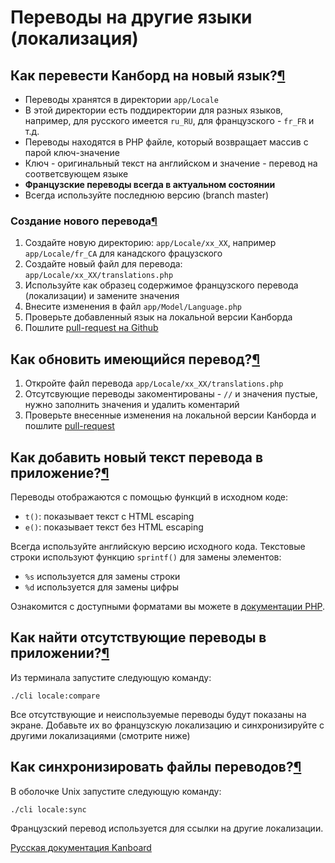 Переводы на другие языки (локализация)
======================================

Как перевести Канборд на новый язык?[¶](#how-to-translate-Kanboard-to-a-new-language "Ссылка на этот заголовок")
----------------------------------------------------------------------------------------------------------------

-   Переводы хранятся в директории `app/Locale`
-   В этой директории есть поддиректории для разных языков, например, для русского имеется `ru_RU`, для французского - `fr_FR` и т.д.
-   Переводы находятся в PHP файле, который возвращает массив с парой ключ-значение
-   Ключ - оригинальный текст на английском и значение - перевод на соответсвующем языке
-   **Французские переводы всегда в актуальном состоянии**
-   Всегда используйте последнюю версию (branch master)

### Создание нового перевода[¶](#create-a-new-translation "Ссылка на этот заголовок")



1.  Создайте новую директорию: `app/Locale/xx_XX`, например `app/Locale/fr_CA` для канадского фрацузского
2.  Создайте новый файл для перевода: `app/Locale/xx_XX/translations.php`
3.  Используйте как образец содержимое французского перевода (локализации) и замените значения
4.  Внесите изменения в файл `app/Model/Language.php`
5.  Проверьте добавленный язык на локальной версии Канборда
6.  Пошлите [pull-request на Github](https://help.github.com/articles/using-pull-requests/)



Как обновить имеющийся перевод?[¶](#how-to-update-an-existing-translation "Ссылка на этот заголовок")
-----------------------------------------------------------------------------------------------------

1.  Откройте файл перевода `app/Locale/xx_XX/translations.php`
2.  Отсутсвующие переводы закоментированы - `//` и значения пустые, нужно заполнить значения и удалить коментарий
3.  Проверьте внесенные изменения на локальной версии Канборда и пошлите [pull-request](https://help.github.com/articles/using-pull-requests/)


Как добавить новый текст перевода в приложение?[¶](#how-to-add-new-translated-text-in-the-application "Ссылка на этот заголовок")
---------------------------------------------------------------------------------------------------------------------------------

Переводы отображаются с помощью функций в исходном коде:


-   `t()`: показывает текст с HTML escaping
-   `e()`: показывает текст без HTML escaping


Всегда используйте английскую версию исходного кода.
Текстовые строки используют функцию `sprintf()` для замены элементов:

-   `%s` используется для замены строки
-   `%d` используется для замены цифры


Ознакомится с доступными форматами вы можете в [документации PHP](http://php.net/sprintf).

Как найти отсутствующие переводы в приложении?[¶](#how-to-find-missing-translations-in-the-applications "Ссылка на этот заголовок")
-----------------------------------------------------------------------------------------------------------------------------------

Из терминала запустите следующую команду:

    ./cli locale:compare

Все отсутствующие и неиспользуемые переводы будут показаны на экране. Добавьте их во французскую локализацию и синхронизируйте с другими локализациями (смотрите ниже)

Как синхронизировать файлы переводов?[¶](#how-to-synchronize-translation-files "Ссылка на этот заголовок")
----------------------------------------------------------------------------------------------------------

В оболочке Unix запустите следующую команду:

    ./cli locale:sync

Французский перевод используется для ссылки на другие локализации.

[Русская документация Kanboard](http://Kanboard.ru/doc/)
